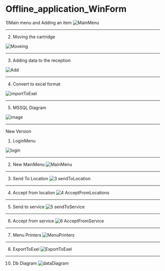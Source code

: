 # Offline_application_WinForm
1)Main menu and Adding an item
![MainMenu](https://user-images.githubusercontent.com/70452790/219870458-d6ee05ad-8ffc-48c7-b3fc-1122d5f6c6f8.png)
_________________________________________________________________________________________________________________________________________________________________________
2) Moving the cartridge

![Moveing](https://user-images.githubusercontent.com/70452790/219870508-e5985ac7-2592-4d5e-8bd7-12a978ad55f2.png)
_________________________________________________________________________________________________________________________________________________________________________

3) Adding data to the reception

![Add](https://user-images.githubusercontent.com/70452790/219870533-14ef9172-e144-4242-97a2-8a2b5ab58582.png)
_________________________________________________________________________________________________________________________________________________________________________

4) Convert to excel format

![importToExel](https://user-images.githubusercontent.com/70452790/219870566-2a38dbbd-3e82-4db1-b14e-5ef4b0464d4c.png)
_________________________________________________________________________________________________________________________________________________________________________
5) MSSQL Diagram

![image](https://user-images.githubusercontent.com/70452790/219870009-aec43a9e-fe94-44fe-acc6-33e1c4562b55.png)

_________________________________________________________________________________________________________________________________________________________________________
New Version
1) LoginMenu

![login](https://github.com/araka86/Offline_application_WinForm/assets/70452790/cd692b02-8927-4581-8e36-a941782761da)

_________________________________________________________________________________________________________________________________________________________________________

2) New MainMenu
![MainMenu](https://github.com/araka86/Offline_application_WinForm/assets/70452790/572e7caf-43b5-4580-b0b3-d6aefb685cce)

_________________________________________________________________________________________________________________________________________________________________________

3) Send To Location
![3 sendToLocation](https://github.com/araka86/Offline_application_WinForm/assets/70452790/187a6461-10c5-4c1f-9d79-7400f9c8aa2c)

_________________________________________________________________________________________________________________________________________________________________________

4) Accept from localion
![4 AcceptFromLocations](https://github.com/araka86/Offline_application_WinForm/assets/70452790/4ff2436c-2390-4e78-99b8-3d9ae41da24f)

_________________________________________________________________________________________________________________________________________________________________________

5) Send to service
![5 sendToService](https://github.com/araka86/Offline_application_WinForm/assets/70452790/6adc8088-518a-41f6-b637-e06722ca98d4)

_________________________________________________________________________________________________________________________________________________________________________

6) Accept from service
![6 AcceptFromService](https://github.com/araka86/Offline_application_WinForm/assets/70452790/77ceea0e-7c4e-4d20-894c-1b386653bfbb)

_________________________________________________________________________________________________________________________________________________________________________

7) Menu Printers
![MenuPrinters](https://github.com/araka86/Offline_application_WinForm/assets/70452790/5f635683-bf4c-414a-bf24-13aba2c78fbc)

_________________________________________________________________________________________________________________________________________________________________________

8) ExportToExel
![ExportToExel](https://github.com/araka86/Offline_application_WinForm/assets/70452790/f41897dd-59a2-496e-b580-f0298ba7e0bc)

_________________________________________________________________________________________________________________________________________________________________________
10) Db Diagram
![dataDiagram](https://github.com/araka86/Offline_application_WinForm/assets/70452790/06a07b3e-75c8-4367-b62d-324285b03614)





